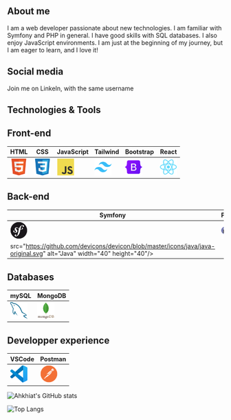 ## About me

I am a web developer passionate about new technologies. I am familiar with Symfony and PHP in general. I have good skills with SQL databases. I also enjoy JavaScript environments.
I am just at the beginning of my journey, but I am eager to learn, and I love it!

## Social media

Join me on LinkeIn, with the same username



## Technologies & Tools

## Front-end
| HTML | CSS | JavaScript | Tailwind | Bootstrap | React |
|---|---|---|---|---|---|
| <img src="https://github.com/devicons/devicon/blob/master/icons/html5/html5-original.svg" alt="HTML" width="40" height="40"/> | <img src="https://github.com/devicons/devicon/blob/master/icons/css3/css3-original.svg" alt="CSS" width="40" height="40"/> | <img src="https://github.com/devicons/devicon/blob/master/icons/javascript/javascript-original.svg" alt="JavaScript" width="40" height="40"/> |  <img src="https://github.com/devicons/devicon/blob/master/icons/tailwindcss/tailwindcss-original.svg" alt="Tailwind" width="40" height="40"/>  | <img src="https://github.com/devicons/devicon/blob/master/icons/bootstrap/bootstrap-original.svg" alt="CSS" width="40" height="40"/> | <img src="https://github.com/devicons/devicon/blob/master/icons/react/react-original.svg" alt="CSS" width="40" height="40"/>


## Back-end
| Symfony | PHP | NodeJs | Express | Java | 
|---|---|---|---|---| 
| <img src="https://github.com/devicons/devicon/blob/master/icons/symfony/symfony-original.svg" alt="Symfony" width="40" height="40"/> | <img src="https://github.com/devicons/devicon/blob/master/icons/php/php-original.svg" alt="PHP" width="40" height="40"/> | <img src="https://github.com/devicons/devicon/blob/master/icons/nodejs/nodejs-original-wordmark.svg" alt="NodeJs" width="40" height="40"/> | <img src="https://github.com/devicons/devicon/blob/master/icons/express/express-original.svg" alt="Express" width="40" height="40"/> | <img
src="https://github.com/devicons/devicon/blob/master/icons/java/java-original.svg" alt="Java" width="40" height="40"/> | 


## Databases
| mySQL | MongoDB |
|---|---|
| <img src="https://github.com/devicons/devicon/blob/master/icons/mysql/mysql-original.svg" alt="SQL" width="40" height="40"/> | <img src="https://github.com/devicons/devicon/blob/master/icons/mongodb/mongodb-original-wordmark.svg" alt="SQL" width="40" ight="40"/> |

## Developper experience
| VSCode | Postman |
|---|---|
| <img src="https://github.com/devicons/devicon/blob/master/icons/vscode/vscode-original.svg" alt="SQL" width="40" height="40"/> | <img src="https://github.com/devicons/devicon/blob/master/icons/postman/postman-original.svg" alt="SQL" width="40" ight="40"/> |

![Ahkhiat's GitHub stats](https://github-readme-stats.vercel.app/api?username=ahkhiat&show_icons=true&theme=radical)

![Top Langs](https://github-readme-stats.vercel.app/api/top-langs/?username=ahkhiat&layout=compact)
